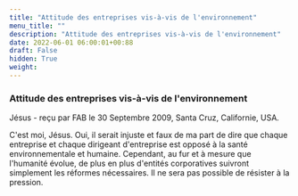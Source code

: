 ```yaml
---
title: "Attitude des entreprises vis-à-vis de l'environnement"
menu_title: ""
description: "Attitude des entreprises vis-à-vis de l'environnement"
date: 2022-06-01 06:00:01+00:88
draft: False
hidden: True
weight:
---
```

### Attitude des entreprises vis-à-vis de l'environnement

Jésus - reçu par FAB le 30 Septembre 2009, Santa Cruz, Californie, USA.

C'est moi, Jésus.
Oui, il serait injuste et faux de ma part de dire que chaque entreprise et chaque dirigeant d'entreprise est opposé à la santé environnementale et humaine.
Cependant, au fur et à mesure que l'humanité évolue, de plus en plus d'entités corporatives suivront simplement les réformes nécessaires. Il ne sera pas possible de résister à la pression.